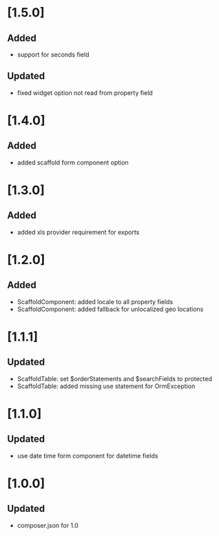 # [1.5.0]
## Added
- support for seconds field
## Updated 
- fixed widget option not read from property field

# [1.4.0]
## Added
- added scaffold form component option

# [1.3.0]
## Added
- added xls provider requirement for exports

# [1.2.0]
## Added
- ScaffoldComponent: added locale to all property fields
- ScaffoldComponent: added fallback for unlocalized geo locations 

# [1.1.1]
## Updated
- ScaffoldTable: set $orderStatements and $searchFields to protected
- ScaffoldTable: added missing use statement for OrmException

# [1.1.0]
## Updated
- use date time form component for datetime fields

# [1.0.0]
## Updated
- composer.json for 1.0
